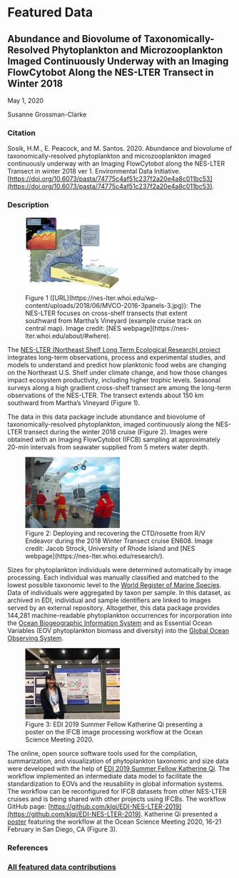 # Featured Data

## Abundance and Biovolume of Taxonomically-Resolved Phytoplankton and Microzooplankton Imaged Continuously Underway with an Imaging FlowCytobot Along the NES-LTER Transect in Winter 2018

May 1, 2020

Susanne Grossman-Clarke

### Citation

Sosik, H.M., E. Peacock, and M. Santos. 2020. Abundance and biovolume of taxonomically-resolved phytoplankton and microzooplankton imaged continuously underway with an Imaging FlowCytobot along the NES-LTER Transect in winter 2018 ver 1. Environmental Data Initiative. [https://doi.org/10.6073/pasta/74775c4af51c237f2a20e4a8c011bc53](https://doi.org/10.6073/pasta/74775c4af51c237f2a20e4a8c011bc53).

### Description

<figure class="figure_featured">
    <img src="/static/images/featured_data/cross-shelf.png" alt="cross-shelf transect diagram" width="50%">
    <figcaption>Figure 1 ([URL](https://nes-lter.whoi.edu/wp-content/uploads/2018/06/MVCO-2016-3panels-3.jpg)): The NES-LTER focuses on cross-shelf transects that extent southward from Martha’s Vineyard (example cruise track on central map). Image credit:  [NES webpage](https://nes-lter.whoi.edu/about/#where).</figcaption>
</figure>

The [NES-LTER (Northeast Shelf Long Term Ecological Research) project](https://nes-lter.whoi.edu/) integrates long-term observations, process and experimental studies, and models to understand and predict how planktonic food webs are changing on the Northeast U.S. Shelf under climate change, and how those changes impact ecosystem productivity, including higher trophic levels. Seasonal surveys along a high gradient cross-shelf transect are among the long-term observations of the NES-LTER. The transect extends about 150 km southward from Martha’s Vineyard (Figure 1).

The data in this data package include abundance and biovolume of taxonomically-resolved phytoplankton, imaged continuously along the NES-LTER transect during the winter 2018 cruise (Figure 2). Images were obtained with an Imaging FlowCytobot (IFCB) sampling at approximately 20-min intervals from seawater supplied from 5 meters water depth.

<figure class="figure_featured">
    <img id="pickme" src="/static/images/featured_data/deploying.png" alt="deploying and recovering CTD rosette" width="50%">
    <figcaption>Figure 2: Deploying and recovering the CTD/rosette from R/V Endeavor during the 2018 Winter Transect cruise EN608. Image credit: Jacob Strock, University of Rhode Island and [NES webpage](https://nes-lter.whoi.edu/research/).</figcaption>
</figure>

Sizes for phytoplankton individuals were determined automatically by image processing. Each individual was manually classified and matched to the lowest possible taxonomic level to the [World Register of Marine Species](http://www.marinespecies.org/). Data of individuals were aggregated by taxon per sample. In this dataset, as archived in EDI, individual and sample identifiers are linked to images served by an external repository. Altogether, this data package provides 144,281 machine-readable phytoplankton occurrences for incorporation into the [Ocean Biogeographic Information System](https://obis.org/) and as Essential Ocean Variables (EOV phytoplankton biomass and diversity) into the [Global Ocean Observing System](https://www.goosocean.org/).

<figure class="figure_featured">
    <img src="/static/images/featured_data/katherine-qi-presenting.png" alt="EDI fellow presenting" width="50%">
    <figcaption>Figure 3: EDI 2019 Summer Fellow Katherine Qi presenting a poster on the IFCB image processing workflow at the Ocean Science Meeting 2020.</figcaption>
</figure>

The online, open source software tools used for the compilation, summarization, and visualization of phytoplankton taxonomic and size data were developed with the help of [EDI 2019 Summer Fellow Katherine Qi](https://nes-lter.whoi.edu/our-edi-summer-fellow-developed-workflows-to-visualize-and-publish-ifcb-data/). The workflow implemented an intermediate data model to facilitate the standardization to EOVs and the reusability in global information systems. The workflow can be reconfigured for IFCB datasets from other NES-LTER cruises and is being shared with other projects using IFCBs.  The workflow GitHub page: [https://github.com/klqi/EDI-NES-LTER-2019](https://github.com/klqi/EDI-NES-LTER-2019). Katherine Qi presented a [poster](https://agu.confex.com/agu/osm20/meetingapp.cgi/Paper/647133) featuring the workflow at the Ocean Science Meeting 2020, 16-21 February in San Diego, CA (Figure 3).

### References

### [All featured data contributions](/templates/featured_data/featured-grid)